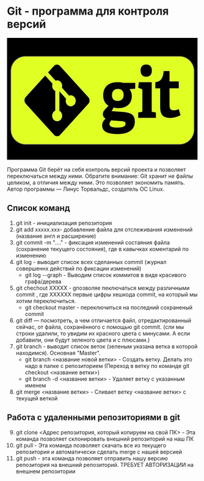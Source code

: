 # Git - программа для контроля версий
![](logo.jpg)

Программа Git берёт на себя контроль версий
проекта и позволяет переключаться между
ними. Обратите внимание: Git хранит не файлы
целиком, а отличия между ними. Это позволяет
экономить память. Автор программы — Линус
Торвальдс, создатель ОС Linux.

## Список команд

1. git init - инициализация репозитория
2. git add xxxxx.xxx- добавление файла для отслеживания изменений (название англ и расширение)
3. git commit -m "...." - фиксация изменений состаяния файла (сохранение текущего состояния), где в кавычках коментарий по изменению
4. git log - выводит список всех сделанных commit (журнал совершеннх действий по фиксации изменений)
    * git log --graph - Выводим список коммитов в виде красивого графа/дерева
5. git chechout ХХХХХ - gпозволяе пеключаться между различными commit , где ХХХХХХ первые цифры хешкода commit, на который мы хотим переключиться.
    * git checkout master - переключиться на последний сохраненый commit
6. git diff — посмотреть, а чем отличается файл,
отредактированный сейчас, от файла, сохранённого с помощью git commit. (сли мы строки удалили, то увидим
их красного цвета с минусами. А если добавили, они будут зеленого цвета и с плюсами.)
7. git branch - выводит список веток (зеленым указана ветка в которой находимся). Основная "Master".
    * git branch <название новой ветки> - Создать ветку. Делать это надо в папке с репозиторием (Переход в ветку по команде git checkout <название ветки>)
    * git branch -d <название ветки> - Удаляет ветку с указанным именем
8. git merge <название ветки> - Сливает ветку <название ветки>  с текущей веткой

## Работа с удаленными репозиториями в git

9. git clone <Адрес репозитория, который копируем на свой ПК> - Эта команда позволяет склонировать внешний репозиторий на наш ПК
10. git pull - Эта команда позволяет скачать все из текущего репозитория и автоматически
сделать merge с нашей версией
11. git push - эта команда позволяет отправить нашу версию репозитория на внешний
репозиторий. ТРЕБУЕТ АВТОРИЗАЦИИ на внешнем репозитории

